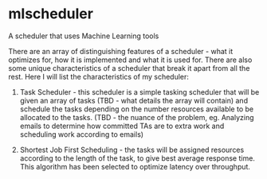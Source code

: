 # mlscheduler

A scheduler that uses Machine Learning tools

There are an array of distinguishing features of a scheduler - what it optimizes for, how it is implemented and what it is used for. There are also some unique characteristics of a scheduler that break it apart from all the rest. Here I will list the characteristics of my scheduler:

1. Task Scheduler - this scheduler is a simple tasking scheduler that will be given an array of tasks (TBD - what details the array will contain) and schedule the tasks depending on the number resources available to be allocated to the tasks. (TBD - the nuance of the problem, eg. Analyzing emails to determine how committed TAs are to extra work and scheduling work according to emails)

2. Shortest Job First Scheduling - the tasks will be assigned resources according to the length of the task, to give best average response time. This algorithm has been selected to optimize latency over throughput.
